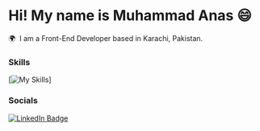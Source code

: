 Hi! My name is Muhammad Anas 😄
========================================================================================================================================

🌍  I am a Front-End Developer based in Karachi, Pakistan.
<br/>

### Skills

[![My Skills](https://skillicons.dev/icons?i=html,css,javascript,react,bootstrap,tailwind,illustrator,photoshop)]
<br/>

### Socials

<div id="badges">
  <a target="_blank" href="https://www.linkedin.com/in/imuhammadanas/">
    <img src="https://img.shields.io/badge/LinkedIn-blue?style=for-the-badge&logo=linkedin&logoColor=white" alt="LinkedIn Badge"/>
  </a>
</div>
